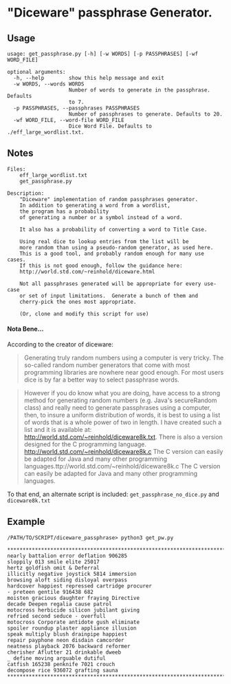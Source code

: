 # "Diceware" passphrase Generator.

## Usage
    usage: get_passphrase.py [-h] [-w WORDS] [-p PASSPHRASES] [-wf WORD_FILE]

    optional arguments:
      -h, --help        show this help message and exit
      -w WORDS, --words WORDS
                        Number of words to generate in the passphrase. Defaults
                        to 7.
      -p PASSPHRASES, --passphrases PASSPHRASES
                        Number of passphrases to generate. Defaults to 20.
      -wf WORD_FILE, --word-file WORD_FILE
                        Dice Word File. Defaults to ./eff_large_wordlist.txt.


## Notes
    Files:
        eff_large_wordlist.txt
        get_passphrase.py

    Description:
        "Diceware" implementation of random passphrases generator.
        In addition to generating a word from a wordlist,
        the program has a probability
        of generating a number or a symbol instead of a word.

        It also has a probability of converting a word to Title Case.

        Using real dice to lookup entries from the list will be
        more random than using a pseudo-random generator, as used here.
        This is a good tool, and probably random enough for many use cases.
        If this is not good enough, follow the guidance here:
        http://world.std.com/~reinhold/diceware.html

        Not all passphrases generated will be appropriate for every use-case
        or set of input limitations.  Generate a bunch of them and
        cherry-pick the ones most appropriate.

        (Or, clone and modify this script for use)

#### Nota Bene...

According to the creator of diceware:     

> Generating truly random numbers using a computer is very tricky. The so-called random number generators that come with most programming libraries are nowhere near good enough. For most users dice is by far a better way to select passphrase words.

> However if you do know what you are doing, have access to a strong method for generating random numbers (e.g. Java's secureRandom class) and really need to generate passphrases using a computer, then, to insure a uniform distribution of words, it is best to using a list of words that is a whole power of two in length. I have created such a list and it is available at: http://world.std.com/~reinhold/diceware8k.txt. There is also a version designed for the C programming language. http://world.std.com/~reinhold/diceware8k.c The C version can easily be adapted for Java and many other programming languages.ttp://world.std.com/~reinhold/diceware8k.c The C version can easily be adapted for Java and many other programming languages.

To that end, an alternate script is included: `get_passphrase_no_dice.py` and `diceware8k.txt`


## Example
    /PATH/TO/SCRIPT/diceware_passphrase> python3 get_pw.py

    ********************************************************************************
    nearly battalion error deflation 906285
    sloppily 013 smile elite 25017
    hertz goldfish omit & Deferral
    illicitly negative joystick 5814 immersion
    browsing aloft siding disloyal overpass
    hardcover happiest repressed cartridge procurer
    - preteen gentile 916438 682
    moisten gracious daughter fraying Directive
    decade Deepen regalia cause patrol
    motocross herbicide silicon jubilant giving
    refried second seduce - overfull
    motocross Corporate antidote gush eliminate
    spoiler roundup plaster appliance illusion
    speak multiply blush drainpipe happiest
    repair payphone neon disdain camcorder
    neatness playback 2076 backward reformer
    cherisher Aflutter 21 drinkable dweeb
    _ define moving arguable dutiful
    catfish 165238 penknife 7021 crouch
    decompose rice 936072 grafting sauna
    ********************************************************************************
